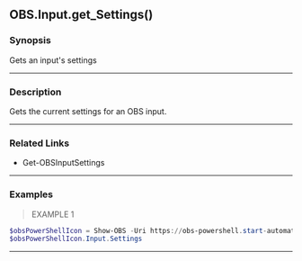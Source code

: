 OBS.Input.get_Settings()
------------------------

### Synopsis
Gets an input's settings

---

### Description

Gets the current settings for an OBS input.

---

### Related Links
* Get-OBSInputSettings

---

### Examples
> EXAMPLE 1

```PowerShell
$obsPowerShellIcon = Show-OBS -Uri https://obs-powershell.start-automating.com/Assets/obs-powershell-animated-icon.svg
$obsPowerShellIcon.Input.Settings
```

---
